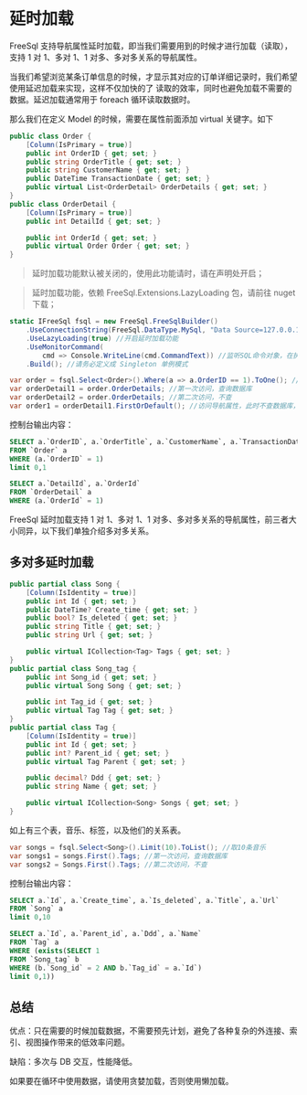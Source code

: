 # 延时加载

FreeSql 支持导航属性延时加载，即当我们需要用到的时候才进行加载（读取），支持 1 对 1、多对 1、1 对多、多对多关系的导航属性。

当我们希望浏览某条订单信息的时候，才显示其对应的订单详细记录时，我们希望使用延迟加载来实现，这样不仅加快的了 读取的效率，同时也避免加载不需要的数据。延迟加载通常用于 foreach 循环读取数据时。

那么我们在定义 Model 的时候，需要在属性前面添加 virtual 关键字。如下

```csharp
public class Order {
    [Column(IsPrimary = true)]
    public int OrderID { get; set; }
    public string OrderTitle { get; set; }
    public string CustomerName { get; set; }
    public DateTime TransactionDate { get; set; }
    public virtual List<OrderDetail> OrderDetails { get; set; }
}
public class OrderDetail {
    [Column(IsPrimary = true)]
    public int DetailId { get; set; }

    public int OrderId { get; set; }
    public virtual Order Order { get; set; }
}
```

> 延时加载功能默认被关闭的，使用此功能请时，请在声明处开启；

> 延时加载功能，依赖 FreeSql.Extensions.LazyLoading 包，请前往 nuget 下载；

```csharp
static IFreeSql fsql = new FreeSql.FreeSqlBuilder()
    .UseConnectionString(FreeSql.DataType.MySql, "Data Source=127.0.0.1;Port=3306;User ID=root;Password=root;Initial Catalog=cccddd;Charset=utf8;SslMode=none;Max pool size=10")
    .UseLazyLoading(true) //开启延时加载功能
    .UseMonitorCommand(
        cmd => Console.WriteLine(cmd.CommandText)) //监听SQL命令对象，在执行前
    .Build(); //请务必定义成 Singleton 单例模式

var order = fsql.Select<Order>().Where(a => a.OrderID == 1).ToOne(); //查询订单表
var orderDetail1 = order.OrderDetails; //第一次访问，查询数据库
var orderDetail2 = order.OrderDetails; //第二次访问，不查
var order1 = orderDetail1.FirstOrDefault(); //访问导航属性，此时不查数据库，因为 OrderDetails 查询出来的时候已填充了该属性
```

控制台输出内容：

```sql
SELECT a.`OrderID`, a.`OrderTitle`, a.`CustomerName`, a.`TransactionDate`
FROM `Order` a
WHERE (a.`OrderID` = 1)
limit 0,1

SELECT a.`DetailId`, a.`OrderId`
FROM `OrderDetail` a
WHERE (a.`OrderId` = 1)
```

FreeSql 延时加载支持 1 对 1、多对 1、1 对多、多对多关系的导航属性，前三者大小同异，以下我们单独介绍多对多关系。

## 多对多延时加载

```csharp
public partial class Song {
    [Column(IsIdentity = true)]
    public int Id { get; set; }
    public DateTime? Create_time { get; set; }
    public bool? Is_deleted { get; set; }
    public string Title { get; set; }
    public string Url { get; set; }

    public virtual ICollection<Tag> Tags { get; set; }
}
public partial class Song_tag {
    public int Song_id { get; set; }
    public virtual Song Song { get; set; }

    public int Tag_id { get; set; }
    public virtual Tag Tag { get; set; }
}
public partial class Tag {
    [Column(IsIdentity = true)]
    public int Id { get; set; }
    public int? Parent_id { get; set; }
    public virtual Tag Parent { get; set; }

    public decimal? Ddd { get; set; }
    public string Name { get; set; }

    public virtual ICollection<Song> Songs { get; set; }
}
```

如上有三个表，音乐、标签，以及他们的关系表。

```csharp
var songs = fsql.Select<Song>().Limit(10).ToList(); //取10条音乐
var songs1 = songs.First().Tags; //第一次访问，查询数据库
var songs2 = Songs.First().Tags; //第二次访问，不查
```

控制台输出内容：

```sql
SELECT a.`Id`, a.`Create_time`, a.`Is_deleted`, a.`Title`, a.`Url`
FROM `Song` a
limit 0,10

SELECT a.`Id`, a.`Parent_id`, a.`Ddd`, a.`Name`
FROM `Tag` a
WHERE (exists(SELECT 1
FROM `Song_tag` b
WHERE (b.`Song_id` = 2 AND b.`Tag_id` = a.`Id`)
limit 0,1))
```

## 总结

优点：只在需要的时候加载数据，不需要预先计划，避免了各种复杂的外连接、索引、视图操作带来的低效率问题。

缺陷：多次与 DB 交互，性能降低。

如果要在循环中使用数据，请使用贪婪加载，否则使用懒加载。
